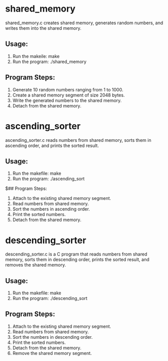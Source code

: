 # shared_memory
shared_memory.c creates shared memory, generates random numbers, and writes them into the shared memory.

## Usage:
1. Run the makeile: make
2. Run the program: ./shared_memory

## Program Steps:
1. Generate 10 random numbers ranging from 1 to 1000.
2. Create a shared memory segment of size 2048 bytes.
3. Write the generated numbers to the shared memory.
4. Detach from the shared memory.



# ascending_sorter
ascending_sorter.c reads numbers from shared memory, sorts them in ascending order, and prints the sorted result.

## Usage:
1. Run the makefile: make
2. Run the program: ./ascending_sort

$## Program Steps:
1. Attach to the existing shared memory segment.
2. Read numbers from shared memory.
3. Sort the numbers in ascending order.
4. Print the sorted numbers.
5. Detach from the shared memory.



# descending_sorter
descending_sorter.c is a C program that reads numbers from shared memory, sorts them in descending order, prints the sorted result, and removes the shared memory.

## Usage:
1. Run the makefile: make
2. Run the program: ./descending_sort

## Program Steps:
1. Attach to the existing shared memory segment.
2. Read numbers from shared memory.
3. Sort the numbers in descending order.
4. Print the sorted numbers.
5. Detach from the shared memory.
6. Remove the shared memory segment.
